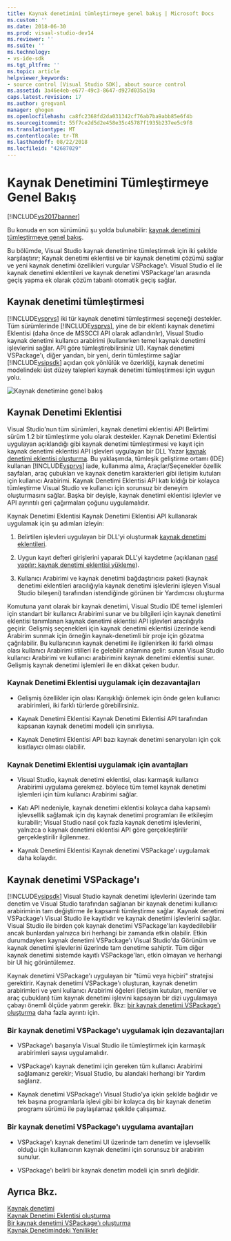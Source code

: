 ```yaml
---
title: Kaynak denetimini tümleştirmeye genel bakış | Microsoft Docs
ms.custom: ''
ms.date: 2018-06-30
ms.prod: visual-studio-dev14
ms.reviewer: ''
ms.suite: ''
ms.technology:
- vs-ide-sdk
ms.tgt_pltfrm: ''
ms.topic: article
helpviewer_keywords:
- source control [Visual Studio SDK], about source control
ms.assetid: 3a46e4eb-e677-49c3-8647-d927d035a19a
caps.latest.revision: 17
ms.author: gregvanl
manager: ghogen
ms.openlocfilehash: ca8fc2368fd2da031342cf76ab7ba9abb85e6f4b
ms.sourcegitcommit: 55f7ce2d5d2e458e35c45787f1935b237ee5c9f8
ms.translationtype: MT
ms.contentlocale: tr-TR
ms.lasthandoff: 08/22/2018
ms.locfileid: "42687029"
---
```

# <a name="source-control-integration-overview"></a>Kaynak Denetimini Tümleştirmeye Genel Bakış
[!INCLUDE[vs2017banner](../../includes/vs2017banner.md)]

Bu konuda en son sürümünü şu yolda bulunabilir: [kaynak denetimini tümleştirmeye genel bakış](https://docs.microsoft.com/visualstudio/extensibility/internals/source-control-integration-overview).  
  
Bu bölümde, Visual Studio kaynak denetimine tümleştirmek için iki şekilde karşılaştırır; Kaynak denetimi eklentisi ve bir kaynak denetimi çözümü sağlar ve yeni kaynak denetimi özellikleri vurgular VSPackage'ı. Visual Studio el ile kaynak denetimi eklentileri ve kaynak denetimi VSPackage'ları arasında geçiş yapma ek olarak çözüm tabanlı otomatik geçiş sağlar.  
  
## <a name="source-control-integration"></a>Kaynak denetimi tümleştirmesi  
 [!INCLUDE[vsprvs](../../includes/vsprvs-md.md)] iki tür kaynak denetimi tümleştirmesi seçeneği destekler. Tüm sürümlerinde [!INCLUDE[vsprvs](../../includes/vsprvs-md.md)], yine de bir eklenti kaynak denetimi Eklentisi (daha önce de MSSCCI API olarak adlandırılır), Visual Studio kaynak denetimi kullanıcı arabirimi (kullanırken temel kaynak denetimi işlevlerini sağlar. API göre tümleştirebilirsiniz UI). Kaynak denetimi VSPackage'ı, diğer yandan, bir yeni, derin tümleştirme sağlar [!INCLUDE[vsipsdk](../../includes/vsipsdk-md.md)] açıdan çok yönlülük ve özerkliği, kaynak denetimi modelindeki üst düzey talepleri kaynak denetimi tümleştirmesi için uygun yolu.  
  
 ![Kaynak denetimine genel bakış](../../extensibility/internals/media/sourcectnrloverview.gif "SourceCtnrlOverview")  
  
## <a name="source-control-plug-in"></a>Kaynak Denetimi Eklentisi  
 Visual Studio'nun tüm sürümleri, kaynak denetimi eklentisi API Belirtimi sürüm 1.2 bir tümleştirme yolu olarak destekler. Kaynak Denetimi Eklentisi uygulayan açıklandığı gibi kaynak denetimi tümleştirmesi ve kayıt için kaynak denetimi eklentisi API işlevleri uygulayan bir DLL Yazar [kaynak denetimi eklentisi oluşturma](../../extensibility/internals/creating-a-source-control-plug-in.md). Bu yaklaşımda, tümleşik geliştirme ortamı (IDE) kullanan [!INCLUDE[vsprvs](../../includes/vsprvs-md.md)] iade, kullanıma alma, Araçlar/Seçenekler özellik sayfaları, araç çubukları ve kaynak denetim karakterleri gibi iletişim kutuları için kullanıcı Arabirimi. Kaynak Denetimi Eklentisi API katı kıldığı bir kolayca tümleştirme Visual Studio ve kullanıcı için sorunsuz bir deneyim oluşturmasını sağlar. Başka bir deyişle, kaynak denetimi eklentisi işlevler ve API ayrıntılı geri çağırmaları çoğunu uygulamalıdır.  
  
 Kaynak Denetimi Eklentisi Kaynak Denetimi Eklentisi API kullanarak uygulamak için şu adımları izleyin:  
  
1.  Belirtilen işlevleri uygulayan bir DLL'yi oluşturmak [kaynak denetimi eklentileri](../../extensibility/source-control-plug-ins.md).  
  
2.  Uygun kayıt defteri girişlerini yaparak DLL'yi kaydetme (açıklanan [nasıl yapılır: kaynak denetimi eklentisi yükleme](../../extensibility/internals/how-to-install-a-source-control-plug-in.md)).  
  
3.  Kullanıcı Arabirimi ve kaynak denetimi bağdaştırıcısı paketi (kaynak denetimi eklentileri aracılığıyla kaynak denetimi işlevlerini işleyen Visual Studio bileşeni) tarafından istendiğinde görünen bir Yardımcısı oluşturma  
  
 Komutuna yanıt olarak bir kaynak denetimi, Visual Studio IDE temel işlemleri için standart bir kullanıcı Arabirimi sunar ve bu bilgileri için kaynak denetimi eklentisi tanımlanan kaynak denetimi eklentisi API işlevleri aracılığıyla geçirir. Gelişmiş seçenekleri için kaynak denetimi eklentisi üzerinde kendi Arabirim sunmak için örneğin kaynak-denetimli bir proje için gözatma çağrılabilir. Bu kullanıcının kaynak denetimi ile ilgilenirken iki farklı olması olası kullanıcı Arabirimi stilleri ile gelebilir anlamına gelir: sunan Visual Studio kullanıcı Arabirimi ve kullanıcı arabirimini kaynak denetimi eklentisi sunar. Gelişmiş kaynak denetimi işlemleri ile en dikkat çeken budur.  
  
### <a name="drawbacks-to-implementing-a-source-control-plug-in"></a>Kaynak Denetimi Eklentisi uygulamak için dezavantajları  
  
-   Gelişmiş özellikler için olası Karışıklığı önlemek için önde gelen kullanıcı arabirimleri, iki farklı türlerde görebilirsiniz.  
  
-   Kaynak Denetimi Eklentisi Kaynak Denetimi Eklentisi API tarafından kapsanan kaynak denetimi modeli için sınırlıysa.  
  
-   Kaynak Denetimi Eklentisi API bazı kaynak denetimi senaryoları için çok kısıtlayıcı olması olabilir.  
  
### <a name="advantages-to-implementing-a-source-control-plug-in"></a>Kaynak Denetimi Eklentisi uygulamak için avantajları  
  
-   Visual Studio, kaynak denetimi eklentisi, olası karmaşık kullanıcı Arabirimi uygulama gerekmez. böylece tüm temel kaynak denetimi işlemleri için tüm kullanıcı Arabirimi sağlar.  
  
-   Katı API nedeniyle, kaynak denetimi eklentisi kolayca daha kapsamlı işlevsellik sağlamak için dış kaynak denetimi programları ile etkileşim kurabilir; Visual Studio nasıl çok fazla kaynak denetimi işlevlerini, yalnızca o kaynak denetimi eklentisi API göre gerçekleştirilir gerçekleştirilir ilgilenmez.  
  
-   Kaynak Denetimi Eklentisi Kaynak denetimi VSPackage'ı uygulamak daha kolaydır.  
  
## <a name="source-control-vspackage"></a>Kaynak denetimi VSPackage'ı  
 [!INCLUDE[vsipsdk](../../includes/vsipsdk-md.md)] Visual Studio kaynak denetimi işlevlerini üzerinde tam denetim ve Visual Studio tarafından sağlanan bir kaynak denetimi kullanıcı arabiriminin tam değiştirme ile kapsamlı tümleştirme sağlar. Kaynak denetimi VSPackage'ı Visual Studio ile kayıtlıdır ve kaynak denetimi işlevlerini sağlar. Visual Studio ile birden çok kaynak denetimi VSPackage'ları kaydedilebilir ancak bunlardan yalnızca biri herhangi bir zamanda etkin olabilir. Etkin durumdayken kaynak denetimi VSPackage'ı Visual Studio'da Görünüm ve kaynak denetimi işlevlerini üzerinde tam denetime sahiptir. Tüm diğer kaynak denetimi sistemde kayıtlı VSPackage'ları, etkin olmayan ve herhangi bir UI hiç görüntülemez.  
  
 Kaynak denetimi VSPackage'ı uygulayan bir "tümü veya hiçbiri" stratejisi gerektirir. Kaynak denetimi VSPackage'ı oluşturan, kaynak denetim arabirimleri ve yeni kullanıcı Arabirimi öğeleri (iletişim kutuları, menüler ve araç çubukları) tüm kaynak denetimi işlevini kapsayan bir dizi uygulamaya çabayı önemli ölçüde yatırım gerekir. Bkz: [bir kaynak denetimi VSPackage'ı oluşturma](../../extensibility/internals/creating-a-source-control-vspackage.md) daha fazla ayrıntı için.  
  
### <a name="drawbacks-to-implementing-a-source-control-vspackage"></a>Bir kaynak denetimi VSPackage'ı uygulamak için dezavantajları  
  
-   VSPackage'ı başarıyla Visual Studio ile tümleştirmek için karmaşık arabirimleri sayısı uygulamalıdır.  
  
-   VSPackage'ı kaynak denetimi için gereken tüm kullanıcı Arabirimi sağlamanız gerekir; Visual Studio, bu alandaki herhangi bir Yardım sağlarız.  
  
-   Kaynak denetimi VSPackage'ı Visual Studio'ya içkin şekilde bağlıdır ve tek başına programlarla işlevi gibi bir kolayca dış bir kaynak denetim programı sürümü ile paylaşılamaz şekilde çalışamaz.  
  
### <a name="advantages-to-implementing-a-source-control-vspackage"></a>Bir kaynak denetimi VSPackage'ı uygulama avantajları  
  
-   VSPackage'ı kaynak denetimi UI üzerinde tam denetim ve işlevsellik olduğu için kullanıcının kaynak denetimi için sorunsuz bir arabirim sunulur.  
  
-   VSPackage'ı belirli bir kaynak denetim modeli için sınırlı değildir.  
  
## <a name="see-also"></a>Ayrıca Bkz.  
 [Kaynak denetimi](../../extensibility/internals/source-control.md)   
 [Kaynak Denetimi Eklentisi oluşturma](../../extensibility/internals/creating-a-source-control-plug-in.md)   
 [Bir kaynak denetimi VSPackage'ı oluşturma](../../extensibility/internals/creating-a-source-control-vspackage.md)   
 [Kaynak Denetimindeki Yenilikler](../../extensibility/internals/what-s-new-in-source-control.md)

